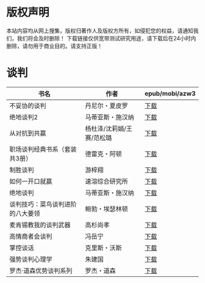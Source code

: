 # 版权声明

本站内容均从网上搜集，版权归著作人及版权方所有，如侵犯您的权益，请通知我们，我们将会及时删除！ 下载链接仅供宽带测试研究用途，请下载后在24小时内删除，请勿用于商业目的。请支持正版！

# 谈判

| 书名 | 作者 | epub/mobi/azw3 |
| --- | --- | --- |
| 不妥协的谈判 | 丹尼尔・夏皮罗 | [下载](https://url89.ctfile.com/f/31084289-1375511224-78bbe2?p=8866) |
| 绝地谈判2 | 马蒂亚斯・施汉纳 | [下载](https://url89.ctfile.com/f/31084289-1356999019-4001be?p=8866) |
| 从对抗到共赢 | 杨杜泽/沈莉娟/王赛/范松璐 | [下载](https://url89.ctfile.com/f/31084289-1356991477-b6f640?p=8866) |
| 职场谈判经典书系（套装共3册） | 德雷克・阿顿 | [下载](https://url89.ctfile.com/f/31084289-1356991294-f1441c?p=8866) |
| 制胜谈判 | 游梓翔 | [下载](https://url89.ctfile.com/f/31084289-1357052629-f068d8?p=8866) |
| 如何一开口就赢 | 速溶综合研究所 | [下载](https://url89.ctfile.com/f/31084289-1357051384-6fdff6?p=8866) |
| 绝地谈判 | 马蒂亚斯・施汉纳 | [下载](https://url89.ctfile.com/f/31084289-1357051264-a28eeb?p=8866) |
| 谈判技巧：菜鸟谈判进阶的八大要领 | 鲍勃・埃瑟林顿 | [下载](https://url89.ctfile.com/f/31084289-1357049152-bbc1b9?p=8866) |
| 麦肯锡教我的谈判武器 | 高杉尚孝 | [下载](https://url89.ctfile.com/f/31084289-1357042744-bacddb?p=8866) |
| 高情商者会谈判 | 冯岳宁 | [下载](https://url89.ctfile.com/f/31084289-1357042411-85770e?p=8866) |
| 掌控谈话 | 克里斯・沃斯 | [下载](https://url89.ctfile.com/f/31084289-1357035001-d8a596?p=8866) |
| 强势谈判心理学 | 朱建国 | [下载](https://url89.ctfile.com/f/31084289-1357014361-f635fc?p=8866) |
| 罗杰·道森优势谈判系列 | 罗杰・道森 | [下载](https://url89.ctfile.com/f/31084289-1357010341-e7ab3f?p=8866) |
